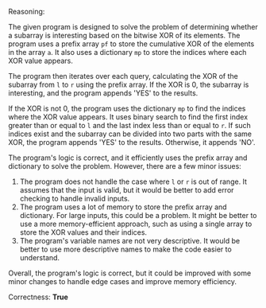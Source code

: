 Reasoning:

The given program is designed to solve the problem of determining whether a subarray is interesting based on the bitwise XOR of its elements. The program uses a prefix array `pf` to store the cumulative XOR of the elements in the array `a`. It also uses a dictionary `mp` to store the indices where each XOR value appears.

The program then iterates over each query, calculating the XOR of the subarray from `l` to `r` using the prefix array. If the XOR is 0, the subarray is interesting, and the program appends 'YES' to the results.

If the XOR is not 0, the program uses the dictionary `mp` to find the indices where the XOR value appears. It uses binary search to find the first index greater than or equal to `l` and the last index less than or equal to `r`. If such indices exist and the subarray can be divided into two parts with the same XOR, the program appends 'YES' to the results. Otherwise, it appends 'NO'.

The program's logic is correct, and it efficiently uses the prefix array and dictionary to solve the problem. However, there are a few minor issues:

1. The program does not handle the case where `l` or `r` is out of range. It assumes that the input is valid, but it would be better to add error checking to handle invalid inputs.
2. The program uses a lot of memory to store the prefix array and dictionary. For large inputs, this could be a problem. It might be better to use a more memory-efficient approach, such as using a single array to store the XOR values and their indices.
3. The program's variable names are not very descriptive. It would be better to use more descriptive names to make the code easier to understand.

Overall, the program's logic is correct, but it could be improved with some minor changes to handle edge cases and improve memory efficiency.

Correctness: **True**